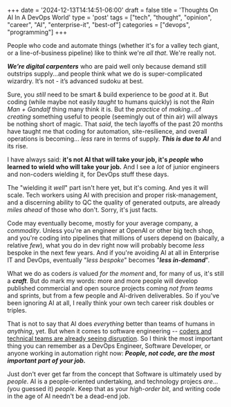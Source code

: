 +++
date = '2024-12-13T14:14:51-06:00'
draft = false
title = 'Thoughts On AI In A DevOps World'
type = 'post'
tags = ["tech", "thought", "opinion", "career", "AI", "enterprise-it", "best-of"]
categories = ["devops", "programming"]
+++

People who code and automate things (whether it's for a valley tech giant, or a line-of-business pipeline) like to think we're *all that*.  We're really not. <br />

***We’re digital carpenters*** who are paid well only because demand still outstrips supply...and people think what we do is super-complicated wizardry. It’s not - it’s advanced sudoku at best.  <br />

Sure, you *still* need to be smart & build experience to be *good* at it. But coding (while maybe not easily *taught* to humans quickly) is not the *Rain Man + Gandalf* thing many think it is. But the *practice* of *making*...of *creating* something useful to people (seemingly out of thin air) will always be nothing short of magic.  That *said*, the tech layoffs of the past 20 months have taught me that coding for automation, site-resilience, and overall operations is becoming... *less* rare in terms of supply.  ***This is due to*** ***AI*** and its rise. <br />

I have always said: **it's not AI that will take your job, it's ***people*** who learned to wield who will take your job.**  And I see a *lot* of junior engineers and non-coders wielding it, for DevOps stuff these days.  <br />

The "wielding it *well*" part isn't here yet, but it's coming. And yes it will scale.  Tech workers using AI with precision and proper risk-management, and a discerning ability to QC the quality of generated outputs, are already *miles ahead* of those who don't. Sorry, it's just facts. <br />

Code may eventually become, mostly for your average company, a *commodity*.  Unless you're an engineer at OpenAI or other big tech shop, and you're coding into pipelines that millions of users depend on (baically, a relative *few*), what you do in dev right now will probably become *less* bespoke in the next few years.  And if you're avoiding AI at all in Enterprise IT and DevOps, eventually "*less bespoke*" becomes "***less in-demand***".  <br />

What we do as coders *is* valued *for the moment* and, for many of us, it's still a ***craft***.  But do mark my words: more and more people will develop published commercial and open source projects coming *not from teams* and sprints, but from a few people and AI-driven deliverables.  So if you've been ignoring AI at all, I really think your own tech career risk doubles or triples.  <br />

That is not to say that AI does *everything* better than teams of humans in *anything*, yet. But when it comes to software engineering -- <a href="https://www.techtarget.com/whatis/feature/Tech-sector-layoffs-explained-What-you-need-to-know">coders and technical teams are already seeing disruption</a>.  So I think the most important thing you can remember as a DevOps Engineer, Software Developer, or anyone working in automation right now: ***People, not code, are the most important part of your job.***  <br />

Just don't ever get far from the concept that Software is ultimately used by *people*. AI is a people-oriented undertaking, and technology projecs *are*...(you guessed it) *people*.  Keep that as your *high-order bit*, and writing code in the age of AI needn't be a dead-end job.  

